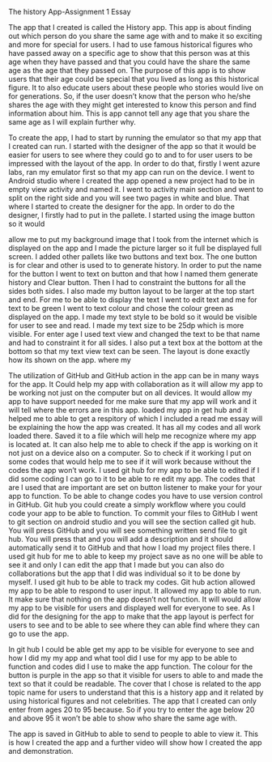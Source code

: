 The history App-Assignment 1 Essay



The app that I created is called the History app. This app is about finding out which person do you share the same age with and to make it so exciting and more for special for users. I had to use famous historical figures who have passed away on a specific age to show that this person was at this age when they have passed and that you could have the share the same age as the age that they passed on. The purpose of this app is to show users that their age could be special that you lived as long as this historical figure. It to also educate users about these people who stories would live on for generations. So, if the user doesn’t know that the person who he/she shares the age with they might get interested to know this person and find information about him. This is app cannot tell any age that you share the same age as I will explain further why.



To create the app, I had to start by running the emulator so that my app that I created can run. I started with the designer of the app so that it would be easier for users to see where they could go to and to for user users to be impressed with the layout of the app. In order to do that, firstly I went azure labs, ran my emulator first so that my app can run on the device. I went to Android studio where I created the app opened a new project had to be in empty view activity and named it. I went to activity main section and went to split on the right side and you will see two pages in white and blue. That where I started to create the designer for the app. In order to do the designer, I firstly had to put in the pallete. I started using the image button so it would

 allow me to put my background image that I took from the internet which is displayed on the app and I made the picture larger so it full be displayed full screen. I added other pallets like two buttons and text box. The one button is for clear and other is used to to generate history. In order to put the name for the button I went to text on button and that how I named them generate history and Clear button. Then I had to constraint the buttons for all the sides both sides. I also made my button layout to be larger at the top start and end. For me to be able to display the text I went to edit text and me for text to be green I went to text colour and chose the colour green as displayed on the app. I made my text style to be bold so it would be visible for user to see and read. I made my text size to be 25dp which is more visible. For enter age I used text view and changed the text to be that name and had to constraint it for all sides. I also put a text box at the bottom at the bottom so that my text view text can be seen. The layout is done exactly how its shown on the app. where my

The utilization of GitHub and GitHub action in the app can be in many ways for the app. It Could help my app with collaboration as it will allow my app to be working not just on the computer but on all devices. It would allow my app to have support needed for me make sure that my app will work and it will tell where the errors are in this app. loaded my app in get hub and it helped me to able to get a respitory of which I included a read me essay will be  explaining the how the app was created. It has all my codes and all work loaded there. Saved it to a file which will help me recognize where my app is located at. It can also help me to able to check if the app is working on it not just on a device also on a computer. So to check if it working I put on some codes that would help me to see if it will work because without the codes the app won’t work. I used git hub for my app to be able to edited if I did some coding I can go to it to be able to re edit my app. The codes that are I used that are important are set on button listener to make your for your app to function. To be able to change codes you have to use version control in GitHub. Git hub you could create a simply workflow where you could code your app to be able to function. To commit your files to GitHub I went to git section on android studio and you will see the section called git hub. You will press GitHub and you will see something written send file to git hub. You will press that and you will add a description and it should automatically send it to GitHub and that how I load my project files there. I used git hub for me to able to keep my project save as no one will be able to see it and only I can edit the app that I made but you can also do collaborations but the app that I did was individual so it to be done by myself. I used git hub to be able to track my codes. Git hub action allowed my app to be able to respond to user input. It allowed my app to able to run. It make sure that nothing on the app doesn’t not function. It will would allow my app to be visible for users and displayed well for everyone to see. As I did for the designing for the app to make that the app layout is perfect for users to see and to be able to see where they can able find where they can go to use the app. 

In git hub I could be able get my app to be visible for everyone to see and how I did my my app and what tool did I use for my app to be able to function and codes did I use to make the app function. The colour for the button is purple in the app so that it visible for users to able to and made the text so that it could be readable. The cover that I chose is related to the app topic name for users to understand that this is a history app and it related by using historical figures and not celebrities. The app that I created can only enter from ages 20 to 95 because. So if you try to enter the age below 20 and above 95 it won’t be able to show who share the same age with. 

The app is saved in GitHub to able to send to people to able to view it. This is how I created the app and a further video will show how I created the app and demonstration. 

